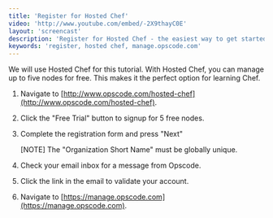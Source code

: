 ```yaml
---
title: 'Register for Hosted Chef'
video: 'http://www.youtube.com/embed/-2X9thayC0E'
layout: 'screencast'
description: 'Register for Hosted Chef - the easiest way to get started with Chef.'
keywords: 'register, hosted chef, manage.opscode.com'
---
```


We will use Hosted Chef for this tutorial. With Hosted Chef, you can manage up to five nodes for free. This makes it the perfect option for learning Chef.

1. Navigate to [http://www.opscode.com/hosted-chef](http://www.opscode.com/hosted-chef).

1. Click the "Free Trial" button to signup for 5 free nodes.

1. Complete the registration form and press "Next"

    [NOTE] The "Organization Short Name" must be globally unique.

1. Check your email inbox for a message from Opscode.

1. Click the link in the email to validate your account.

1. Navigate to [https://manage.opscode.com](https://manage.opscode.com).
